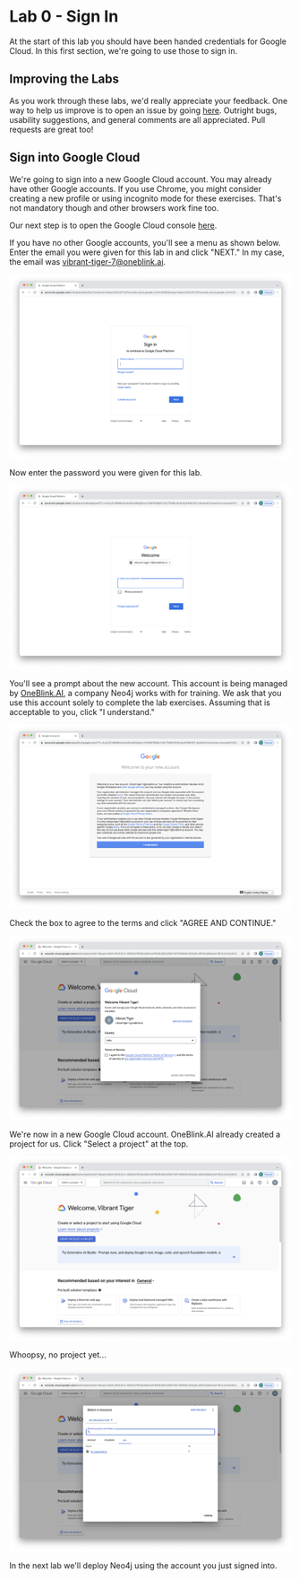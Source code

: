 # Lab 0 - Sign In
At the start of this lab you should have been handed credentials for Google Cloud.  In this first section, we're going to use those to sign in.

## Improving the Labs
As you work through these labs, we'd really appreciate your feedback.  One way to help us improve is to open an issue by going [here](https://github.com/neo4j-partners/hands-on-lab-neo4j-and-vertex-ai/issues).  Outright bugs, usability suggestions, and general comments are all appreciated.  Pull requests are great too!

## Sign into Google Cloud
We're going to sign into a new Google Cloud account.  You may already have other Google accounts.  If you use Chrome, you might consider creating a new profile or using incognito mode for these exercises.  That's not mandatory though and other browsers work fine too.

Our next step is to open the Google Cloud console [here](https://console.cloud.google.com/). 

If you have no other Google accounts, you'll see a menu as shown below.  Enter the email you were given for this lab in and click "NEXT."  In my case, the email was vibrant-tiger-7@oneblink.ai.

![](images/01.png)

Now enter the password you were given for this lab.

![](images/02.png)

You'll see a prompt about the new account.  This account is being managed by [OneBlink.AI](https://oneblink.ai/), a company Neo4j works with for training.  We ask that you use this account solely to complete the lab exercises.  Assuming that is acceptable to you, click "I understand."

![](images/03.png)

Check the box to agree to the terms and click "AGREE AND CONTINUE."

![](images/04.png)

We're now in a new Google Cloud account.  OneBlink.AI already created a project for us.  Click "Select a project" at the top.

![](images/05.png)

Whoopsy, no project yet...

![](images/06.png)

In the next lab we'll deploy Neo4j using the account you just signed into.
